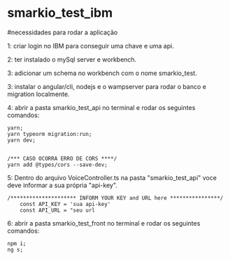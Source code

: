 # smarkio_test_ibm



#necessidades para rodar a aplicação

1: criar login no IBM para conseguir uma chave e uma api.

2: ter instalado o mySql server e workbench.

3: adicionar um schema no workbench com o nome smarkio_test.

3: instalar o angular/cli, nodejs e o wampserver para rodar o banco e migration localmente.

4: abrir a pasta smarkio_test_api no terminal e rodar os seguintes comandos:
	
  	yarn;
	yarn typeorm migration:run;
	yarn dev;
	
	
	/*** CASO OCORRA ERRO DE CORS ****/
  	yarn add @types/cors --save-dev;
	
5: Dentro do arquivo VoiceController.ts na pasta "smarkio_test_api" voce deve informar a sua própria "api-key".

 	/********************* INFORM YOUR KEY and URL here ****************/
        const API_KEY = 'sua api-key'
        const API_URL = "seu url
  
6: abrir a pasta smarkio_test_front no terminal e rodar os seguintes comandos:
	
	npm i;
	ng s;




